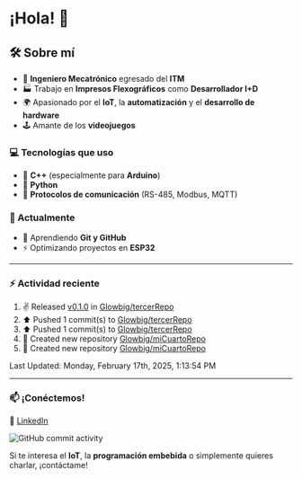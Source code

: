 # ¡Hola! 👋

## 🛠 Sobre mí

- 🤖 **Ingeniero Mecatrónico** egresado del **ITM**  
- 🏭 Trabajo en **Impresos Flexográficos** como **Desarrollador I+D**  
- 🌍 Apasionado por el **IoT**, la **automatización** y el **desarrollo de hardware**  
- 🕹️ Amante de los **videojuegos**  

### 💻 Tecnologías que uso

- 🔹 **C++** (especialmente para **Arduino**)  
- 🐍 **Python**  
- 🔗 **Protocolos de comunicación** (RS-485, Modbus, MQTT)  

### 🚀 Actualmente

- 🌱 Aprendiendo **Git y GitHub**  
- ⚡ Optimizando proyectos en **ESP32**  
---

### :zap: Actividad reciente
<!--RECENT_ACTIVITY:start-->
1. ✌️ Released [v0.1.0](https://github.com/Glowbig/tercerRepo/releases/tag/v0.1.0) in [Glowbig/tercerRepo](https://github.com/Glowbig/tercerRepo)<br>
2. ⬆️ Pushed 1 commit(s) to [Glowbig/tercerRepo](https://github.com/Glowbig/tercerRepo)<br>
3. ⬆️ Pushed 1 commit(s) to [Glowbig/tercerRepo](https://github.com/Glowbig/tercerRepo)<br>
4. 📔 Created new repository [Glowbig/miCuartoRepo](https://github.com/Glowbig/miCuartoRepo)<br>
5. 📔 Created new repository [Glowbig/miCuartoRepo](https://github.com/Glowbig/miCuartoRepo)<br>
<!--RECENT_ACTIVITY:end-->

<!--RECENT_ACTIVITY:last_update-->
Last Updated: Monday, February 17th, 2025, 1:13:54 PM
<!--RECENT_ACTIVITY:last_update_end-->

---

### 📫 **¡Conéctemos!**  

🔗 [LinkedIn](https://www.linkedin.com/in/adrian-estrada-1b8a74245/)

![GitHub commit activity](https://img.shields.io/github/commit-activity/m/Glowbig/Glowbig)

Si te interesa el **IoT**, la **programación embebida** o simplemente quieres charlar, ¡contáctame!  
